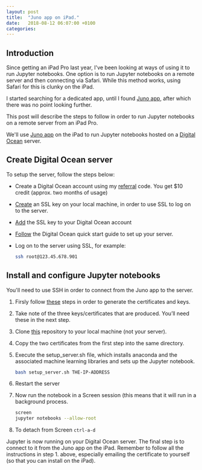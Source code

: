 ```yaml
---
layout: post
title:  "Juno app on iPad."
date:   2018-08-12 06:07:00 +0100
categories: 
---
```

## Introduction

Since getting an iPad Pro last year, I've been looking at ways of using it to run Jupyter notebooks. One option is to run Jupyter notebooks on a remote server and then connecting via Safari.  While this method works, using Safari for this is clunky on the iPad.

I started searching for a dedicated app, until I found [Juno app][juno_app], after which there was no point looking further.

This post will describe the steps to follow in order to run Jupyter notebooks on a remote server from an iPad Pro.

We'll use [Juno app][juno_app] on the iPad to run Jupyter notebooks hosted on a [Digital Ocean][digital-ocean] server.

## Create Digital Ocean server

To setup the server, follow the steps below:

* Create a Digital Ocean account using my [referral][referral-code] code.  You get $10 credit (approx. two months of usage)
* [Create][ssl-key] an SSL key on your local machine, in order to use SSL to log on to the server.
* [Add][add-key] the SSL key to your Digital Ocean account
* [Follow][digitalocean-quick] the Digital Ocean quick start guide to set up your server.
* Log on to the server using SSL, for example:

    ``` bash
    ssh root@123.45.678.901
    ```

## Install and configure Jupyter notebooks

You'll need to use SSH in order to connect from the Juno app to the server.

1. Firsly follow [these][juno-ssh] steps in order to generate the certificates and keys.
2. Take note of the three keys/certificates that are produced.  You’ll need these in the next step.
3. Clone [this][do-repository] repository to your local machine (not your server).
4. Copy the two certificates from the first step into the same directory.
5. Execute the setup_server.sh file, which installs anaconda and the associated machine learning libraries and sets up the Jupyter notebook.

	``` bash
    bash setup_server.sh THE-IP-ADDRESS
	```
6. Restart the server
7. Now run the notebook in a Screen session (this means that it will run in a background process.
	
	``` bash
	screen 
    jupyter notebooks --allow-root
	```
8. To detach from Screen `ctrl-a-d`

Jupyter is now running on your Digital Ocean server.  The final step is to connect to it from the Juno app on the iPad.  Remember to follow all the instructions in step 1. above, especially emailing the certificate to yourself (so that you can install on the iPad).


[referral-code]:https://m.do.co/c/399038ff7529
[add-key]:https://www.digitalocean.com/docs/droplets/how-to/add-ssh-keys/to-account/
[do-repository]:https://github.com/ioancw/Digital-Ocean-Droplet-Creation
[ssl-key]:https://www.digitalocean.com/docs/droplets/how-to/add-ssh-keys/create-with-openssh/
[digitalocean-quick]: https://www.digitalocean.com/docs/droplets/quickstart/
[juno_app]: https://juno.sh
[digital-ocean]: https://www.digitalocean.com
[juno-ssh]: https://juno.sh/ssl-self-signed-cert/
